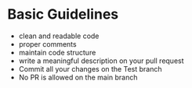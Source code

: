 # Basic Guidelines
- ⁠clean and readable code
- ⁠⁠proper comments
- ⁠⁠maintain code structure 
- ⁠⁠write a meaningful description on your pull request 
- ⁠⁠Commit all your changes on the Test branch 
- No PR is allowed on the main branch
